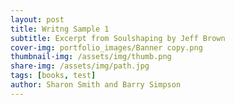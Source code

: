 ```yaml
---
layout: post
title: Writng Sample 1
subtitle: Excerpt from Soulshaping by Jeff Brown
cover-img: portfolio_images/Banner copy.png
thumbnail-img: /assets/img/thumb.png
share-img: /assets/img/path.jpg
tags: [books, test]
author: Sharon Smith and Barry Simpson
---
```


